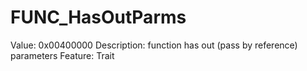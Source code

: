 # FUNC_HasOutParms

Value: 0x00400000
Description: function has out (pass by reference) parameters
Feature: Trait